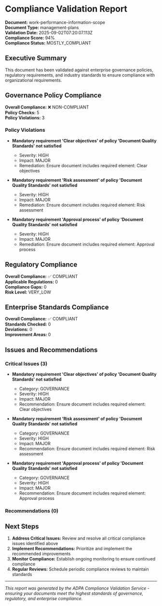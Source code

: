 # Compliance Validation Report

**Document:** work-performance-information-scope  
**Document Type:** management-plans  
**Validation Date:** 2025-09-02T07:20:07.113Z  
**Compliance Score:** 94%  
**Compliance Status:** MOSTLY_COMPLIANT  

## Executive Summary

This document has been validated against enterprise governance policies, regulatory requirements, and industry standards to ensure compliance with organizational requirements.

## Governance Policy Compliance

**Overall Compliance:** ❌ NON-COMPLIANT  
**Policy Checks:** 5  
**Policy Violations:** 3  


### Policy Violations

- **Mandatory requirement 'Clear objectives' of policy 'Document Quality Standards' not satisfied**
  - Severity: HIGH
  - Impact: MAJOR
  - Remediation: Ensure document includes required element: Clear objectives

- **Mandatory requirement 'Risk assessment' of policy 'Document Quality Standards' not satisfied**
  - Severity: HIGH
  - Impact: MAJOR
  - Remediation: Ensure document includes required element: Risk assessment

- **Mandatory requirement 'Approval process' of policy 'Document Quality Standards' not satisfied**
  - Severity: HIGH
  - Impact: MAJOR
  - Remediation: Ensure document includes required element: Approval process



## Regulatory Compliance

**Overall Compliance:** ✅ COMPLIANT  
**Applicable Regulations:** 0  
**Compliance Gaps:** 0  
**Risk Level:** VERY_LOW  



## Enterprise Standards Compliance

**Overall Compliance:** ✅ COMPLIANT  
**Standards Checked:** 0  
**Deviations:** 0  
**Improvement Areas:** 0  



## Issues and Recommendations

### Critical Issues (3)

- **Mandatory requirement 'Clear objectives' of policy 'Document Quality Standards' not satisfied**
  - Category: GOVERNANCE
  - Severity: HIGH
  - Impact: MAJOR
  - Recommendation: Ensure document includes required element: Clear objectives

- **Mandatory requirement 'Risk assessment' of policy 'Document Quality Standards' not satisfied**
  - Category: GOVERNANCE
  - Severity: HIGH
  - Impact: MAJOR
  - Recommendation: Ensure document includes required element: Risk assessment

- **Mandatory requirement 'Approval process' of policy 'Document Quality Standards' not satisfied**
  - Category: GOVERNANCE
  - Severity: HIGH
  - Impact: MAJOR
  - Recommendation: Ensure document includes required element: Approval process


### Recommendations (0)


## Next Steps

1. **Address Critical Issues:** Review and resolve all critical compliance issues identified above
2. **Implement Recommendations:** Prioritize and implement the recommended improvements
3. **Monitor Compliance:** Establish ongoing monitoring to ensure continued compliance
4. **Regular Reviews:** Schedule periodic compliance reviews to maintain standards

---

*This report was generated by the ADPA Compliance Validation Service - ensuring your documents meet the highest standards of governance, regulatory, and enterprise compliance.*
